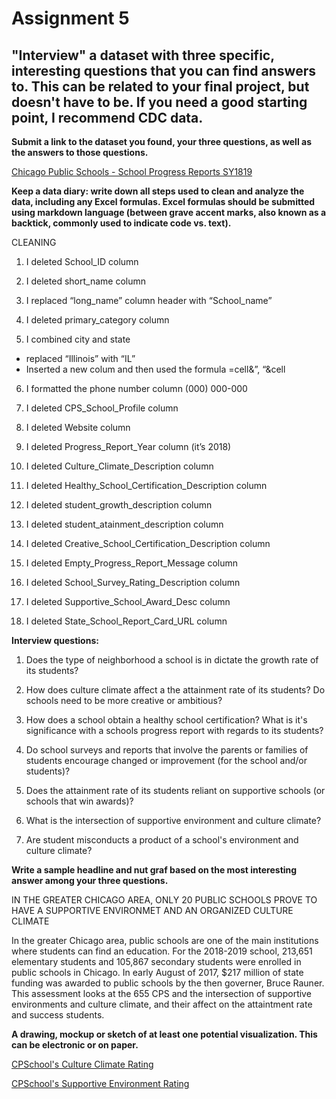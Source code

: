 # Assignment 5 #

## "Interview" a dataset with three specific, interesting questions that you can find answers to. This can be related to your final project, but doesn't have to be. If you need a good starting point, I recommend CDC data. ##

**Submit a link to the dataset you found, your three questions, as well as the answers to those questions.**

[Chicago Public Schools - School Progress Reports SY1819](https://data.cityofchicago.org/Education/Chicago-Public-Schools-School-Progress-Reports-SY1/dw27-rash/data)

**Keep a data diary: write down all steps used to clean and analyze the data, including any Excel formulas. Excel formulas should be submitted using markdown language (between grave accent marks, also known as a backtick, commonly used to indicate code vs. text).**

CLEANING 

1. I deleted School_ID column

2. I deleted short_name column

3. I replaced “long_name” column header with “School_name”

4. I deleted primary_category column 

5. I combined city and state
-	 replaced “Illinois” with “IL”
-	Inserted a new colum and then used the formula =cell&”, “&cell

6. I formatted the phone number column (000) 000-000

7. I deleted CPS_School_Profile column

8. I deleted Website column

9. I deleted Progress_Report_Year column (it’s 2018)

10. I deleted Culture_Climate_Description column

11. I deleted Healthy_School_Certification_Description column

12. I deleted student_growth_description column 

13. I deleted student_atainment_description column

14. I deleted Creative_School_Certification_Description column 

15. I deleted Empty_Progress_Report_Message column

16. I deleted School_Survey_Rating_Description column

17. I deleted Supportive_School_Award_Desc column

18. I deleted State_School_Report_Card_URL column

**Interview questions:**

1. Does the type of neighborhood a school is in dictate the growth rate of its students?

3. How does culture climate affect a the attainment rate of its students? Do schools need to be more creative or ambitious?

4. How does a school obtain a healthy school certification? What is it's significance with a schools progress report with regards to its students?

5. Do school surveys and reports that involve the parents or families of students encourage changed or improvement (for the school and/or students)? 

6. Does the attainment rate of its students reliant on supportive schools (or schools that win awards)?

7. What is the intersection of supportive environment and culture climate?

8. Are student misconducts a product of a school's environment and culture climate?

**Write a sample headline and nut graf based on the most interesting answer among your three questions.**

IN THE GREATER CHICAGO AREA, ONLY 20 PUBLIC SCHOOLS PROVE TO HAVE A SUPPORTIVE ENVIRONMET AND AN ORGANIZED CULTURE CLIMATE

In the greater Chicago area, public schools are one of the main institutions where students can find an education. For the 2018-2019 school, 213,651 elementary students and 105,867 secondary students were enrolled in public schools in Chicago. In early August of 2017, $217 million of state funding was awarded to public schools by the then governer, Bruce Rauner. This assessment looks at the 655 CPS and the intersection of supportive environments and culture climate, and their affect on the attaintment rate and success students. 
 
**A drawing, mockup or sketch of at least one potential visualization. This can be electronic or on paper.**

[CPSchool's Culture Climate Rating](https://github.com/thomasilalaole/digitalframeworks-summer2019/blob/master/Screen%20Shot%202019-08-14%20at%2011.15.37%20AM.png)

[CPSchool's Supportive Environment Rating](https://github.com/thomasilalaole/digitalframeworks-summer2019/blob/master/Screen%20Shot%202019-08-14%20at%2010.48.20%20AM.png)

